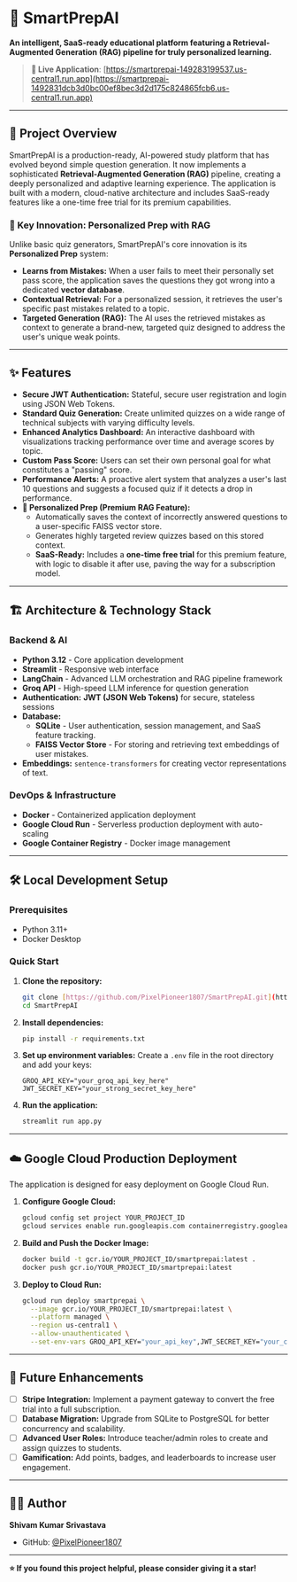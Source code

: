 # 🧠 SmartPrepAI

**An intelligent, SaaS-ready educational platform featuring a Retrieval-Augmented Generation (RAG) pipeline for truly personalized learning.**

> **🚀 Live Application**: [https://smartprepai-149283199537.us-central1.run.app](https://smartprepai-1492831dcb3d0bc00ef8bec3d2d175c824865fcb6.us-central1.run.app)

---

## 🌟 Project Overview

SmartPrepAI is a production-ready, AI-powered study platform that has evolved beyond simple question generation. It now implements a sophisticated **Retrieval-Augmented Generation (RAG)** pipeline, creating a deeply personalized and adaptive learning experience. The application is built with a modern, cloud-native architecture and includes SaaS-ready features like a one-time free trial for its premium capabilities.

### 🎯 Key Innovation: Personalized Prep with RAG
Unlike basic quiz generators, SmartPrepAI's core innovation is its **Personalized Prep** system:
- **Learns from Mistakes:** When a user fails to meet their personally set pass score, the application saves the questions they got wrong into a dedicated **vector database**.
- **Contextual Retrieval:** For a personalized session, it retrieves the user's specific past mistakes related to a topic.
- **Targeted Generation (RAG):** The AI uses the retrieved mistakes as context to generate a brand-new, targeted quiz designed to address the user's unique weak points.

---

## ✨ Features

- **Secure JWT Authentication:** Stateful, secure user registration and login using JSON Web Tokens.
- **Standard Quiz Generation:** Create unlimited quizzes on a wide range of technical subjects with varying difficulty levels.
- **Enhanced Analytics Dashboard:** An interactive dashboard with visualizations tracking performance over time and average scores by topic.
- **Custom Pass Score:** Users can set their own personal goal for what constitutes a "passing" score.
- **Performance Alerts:** A proactive alert system that analyzes a user's last 10 questions and suggests a focused quiz if it detects a drop in performance.
- **🚀 Personalized Prep (Premium RAG Feature):**
  - Automatically saves the context of incorrectly answered questions to a user-specific FAISS vector store.
  - Generates highly targeted review quizzes based on this stored context.
  - **SaaS-Ready:** Includes a **one-time free trial** for this premium feature, with logic to disable it after use, paving the way for a subscription model.

---

## 🏗️ Architecture & Technology Stack

### **Backend & AI**
- **Python 3.12** - Core application development
- **Streamlit** - Responsive web interface
- **LangChain** - Advanced LLM orchestration and RAG pipeline framework
- **Groq API** - High-speed LLM inference for question generation
- **Authentication:** **JWT (JSON Web Tokens)** for secure, stateless sessions
- **Database:**
    - **SQLite** - User authentication, session management, and SaaS feature tracking.
    - **FAISS Vector Store** - For storing and retrieving text embeddings of user mistakes.
- **Embeddings:** `sentence-transformers` for creating vector representations of text.

### **DevOps & Infrastructure**
- **Docker** - Containerized application deployment
- **Google Cloud Run** - Serverless production deployment with auto-scaling
- **Google Container Registry** - Docker image management

---

## 🛠️ Local Development Setup

### **Prerequisites**
- Python 3.11+
- Docker Desktop

### **Quick Start**
1.  **Clone the repository:**
    ```bash
    git clone [https://github.com/PixelPioneer1807/SmartPrepAI.git](https://github.com/PixelPioneer1807/SmartPrepAI.git)
    cd SmartPrepAI
    ```

2.  **Install dependencies:**
    ```bash
    pip install -r requirements.txt
    ```

3.  **Set up environment variables:**
    Create a `.env` file in the root directory and add your keys:
    ```
    GROQ_API_KEY="your_groq_api_key_here"
    JWT_SECRET_KEY="your_strong_secret_key_here"
    ```

4.  **Run the application:**
    ```bash
    streamlit run app.py
    ```

---

## ☁️ Google Cloud Production Deployment

The application is designed for easy deployment on Google Cloud Run.

1.  **Configure Google Cloud:**
    ```bash
    gcloud config set project YOUR_PROJECT_ID
    gcloud services enable run.googleapis.com containerregistry.googleapis.com
    ```
2.  **Build and Push the Docker Image:**
    ```bash
    docker build -t gcr.io/YOUR_PROJECT_ID/smartprepai:latest .
    docker push gcr.io/YOUR_PROJECT_ID/smartprepai:latest
    ```
3.  **Deploy to Cloud Run:**
    ```bash
    gcloud run deploy smartprepai \
      --image gcr.io/YOUR_PROJECT_ID/smartprepai:latest \
      --platform managed \
      --region us-central1 \
      --allow-unauthenticated \
      --set-env-vars GROQ_API_KEY="your_api_key",JWT_SECRET_KEY="your_cloud_secret_key"
    ```

---

## 🚀 Future Enhancements

- [ ] **Stripe Integration:** Implement a payment gateway to convert the free trial into a full subscription.
- [ ] **Database Migration:** Upgrade from SQLite to PostgreSQL for better concurrency and scalability.
- [ ] **Advanced User Roles:** Introduce teacher/admin roles to create and assign quizzes to students.
- [ ] **Gamification:** Add points, badges, and leaderboards to increase user engagement.

---

## 👨‍💻 Author

**Shivam Kumar Srivastava**
- GitHub: [@PixelPioneer1807](https://github.com/PixelPioneer1807)

---

**⭐ If you found this project helpful, please consider giving it a star!**